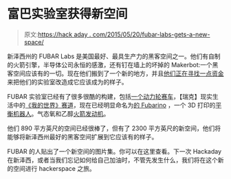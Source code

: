 # 富巴实验室获得新空间

> 原文:[https://hack aday . com/2015/05/20/fubar-labs-gets-a-new-space/](https://hackaday.com/2015/05/20/fubar-labs-gets-a-new-space/)

新泽西州的 FUBAR Labs 是美国最好、最具生产力的黑客空间之一。他们有自制的火箭引擎，半导体公司永恒的感激，还有钉在墙上的坏掉的 Makerbot:一个黑客空间应该有的一切。现在他们搬到了一个新的地方，并且[他们正在寻找一点资金](https://www.indiegogo.com/projects/fubar-labs-the-next-iteration#/story)来把他们的实验室改造成它应该成为的样子。

FUBAR 实验室已经有了很多很酷的构建，包括[一个动力轮赛车](http://hackaday.com/2015/04/20/powerwheels-racing-series-in-detroit/)，【瑞克】现实生活中的[《我的世界》赛道](https://www.youtube.com/watch?v=reALto-XeJw)，现在已经明显命名为[的 Fubarino](http://fubarino.org/) ，一个 3D 打印的[平衡机器人](http://hackaday.com/2012/06/25/printing-and-programming-a-self-balancer/)。气态氧和乙醇[火箭发动机](http://hackaday.com/2012/12/09/fubar-labs-builds-a-rocket-engine/)。

他们 890 平方英尺的空间已经很棒了，但有了 2300 平方英尺的新空间，他们将能够将新泽西州最好的黑客空间扩展到它应该有的样子。

FUBAR 的人贴出了一个新空间的图片集。你可以在这里查看。下一次 Hackaday 在新泽西，或者当我们忘记如何给自己加油时，不管先发生什么，我们将在这个新的空间进行 hackerspace 之旅。